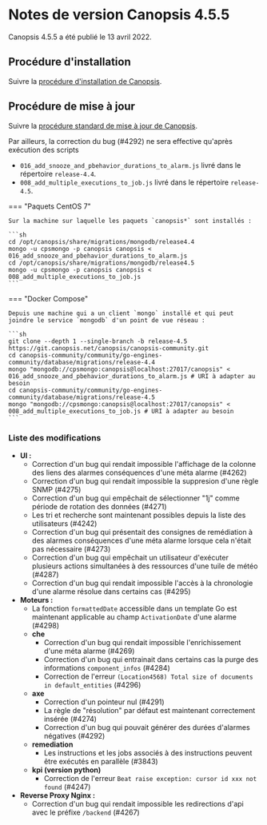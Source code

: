 # Notes de version Canopsis 4.5.5

Canopsis 4.5.5 a été publié le 13 avril 2022.

## Procédure d'installation

Suivre la [procédure d'installation de Canopsis](../guide-administration/installation/index.md).

## Procédure de mise à jour

Suivre la [procédure standard de mise à jour de Canopsis](../guide-administration/mise-a-jour/index.md).

Par ailleurs, la correction du bug (#4292) ne sera effective qu'après exécution des scripts

* `016_add_snooze_and_pbehavior_durations_to_alarm.js` livré dans le répertoire `release-4.4`.
* `008_add_multiple_executions_to_job.js` livré dans le répertoire `release-4.5`.

=== "Paquets CentOS 7"

    Sur la machine sur laquelle les paquets `canopsis*` sont installés :

    ```sh
    cd /opt/canopsis/share/migrations/mongodb/release4.4
    mongo -u cpsmongo -p canopsis canopsis < 016_add_snooze_and_pbehavior_durations_to_alarm.js
    cd /opt/canopsis/share/migrations/mongodb/release4.5
    mongo -u cpsmongo -p canopsis canopsis < 008_add_multiple_executions_to_job.js
    ```

=== "Docker Compose"

    Depuis une machine qui a un client `mongo` installé et qui peut joindre le service `mongodb` d'un point de vue réseau :

    ```sh
    git clone --depth 1 --single-branch -b release-4.5 https://git.canopsis.net/canopsis/canopsis-community.git
    cd canopsis-community/community/go-engines-community/database/migrations/release-4.4
    mongo "mongodb://cpsmongo:canopsis@localhost:27017/canopsis" < 016_add_snooze_and_pbehavior_durations_to_alarm.js # URI à adapter au besoin
    cd canopsis-community/community/go-engines-community/database/migrations/release-4.5
    mongo "mongodb://cpsmongo:canopsis@localhost:27017/canopsis" < 008_add_multiple_executions_to_job.js # URI à adapter au besoin
    ```


### Liste des modifications

*  **UI :**
    * Correction d'un bug qui rendait impossible l'affichage de la colonne des liens des alarmes conséquences d'une méta alarme (#4262)
    * Correction d'un bug qui rendait impossible la suppresion d'une règle SNMP (#4275)
    * Correction d'un bug qui empêchait de sélectionner "1j" comme période de rotation des données (#4271)
    * Les tri et recherche sont maintenant possibles depuis la liste des utilisateurs (#4242)
    * Correction d'un bug qui présentait des consignes de remédiation à des alarmes conséquences d'une méta alarme lorsque cela n'était pas nécessaire (#4273)
    * Correction d'un bug qui empêchait un utilisateur d'exécuter plusieurs actions simultanées à des ressources d'une tuile de météo (#4287)
    * Correction d'un bug qui rendait impossible l'accès à la chronologie d'une alarme résolue dans certains cas (#4295)
*  **Moteurs :**
    * La fonction `formattedDate` accessible dans un template Go est maintenant applicable au champ `ActivationDate` d'une alarme (#4298)
    * **che**
        * Correction d'un bug qui rendait impossible l'enrichissement d'une méta alarme (#4269)
        * Correction d'un bug qui entrainait dans certains cas la purge des informations `component_infos` (#4284)
        * Correction de l'erreur `(Location4568) Total size of documents in default_entities` (#4296)
    * **axe**
        * Correction d'un pointeur nul (#4291)
        * La règle de "résolution" par défaut est maintenant correctement insérée (#4274)
        * Correction d'un bug qui pouvait générer des durées d'alarmes négatives (#4292)
    * **remediation**
        * Les instructions et les jobs associés à des instructions peuvent être exécutés en parallèle (#3843)
    * **kpi (version python)**
        * Correction de l'erreur `Beat raise exception: cursor id xxx not found` (#4247)
*  **Reverse Proxy Nginx :**
    * Correction d'un bug qui rendait impossible les redirections d'api avec le préfixe `/backend` (#4267)
